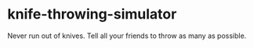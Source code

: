 # knife-throwing-simulator
Never run out of knives. Tell all your friends to throw as many as possible.
